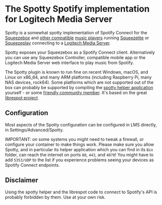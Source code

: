 The Spotty Spotify implementation for Logitech Media Server
=====

Spotty is a somewhat spotty implementation of Spotify Connect for the [Squeezebox](https://lms-community.github.io/players-and-controllers/) and [other compatible](https://www.picoreplayer.org) [music players](https://www.max2play.com) running [Squeezelite](https://github.com/ralph-irving/squeezelite) or [Squeezeplay](https://github.com/ralph-irving/squeezeplay) connecting to a [Logitech Media Server](https://lms-community.github.io/getting-started/).

Spotty exposes your Squeezebox as a Spotify Connect client. Alternatively you can use any Squeezebox Controller, compatible mobile app or the Logitech Media Server web interface to play music from Spotify.

The Spotty plugin is known to run fine on recent Windows, macOS, and Linux on x86_64, and many ARM platforms (including Raspberry Pi, many NAS devices, rock64). Some platforms which are not supported out of the box can probably be supported by compiling the [spotty helper application](https://github.com/michaelherger/librespot) yourself - or some [friendly community member](http://www.neversimple.eu/spotty-for-freebsd.html). It's based on the great [librespot project](https://github.com/librespot-org/librespot).

Configuration
---

Most aspects of the Spotty configuration can be configured in LMS directly, in Settings/Advanced/Spotty.

IMPORTANT: on some systems you might need to tweak a firewall, or configure your container to make things work. Please make sure you allow Spotty, and in particular its helper application which you can find in its `Bin` folder, can reach the internet on ports `80`, `443`, and `4070`! You might have to add `5353/UDP` to the list if you experience problems seeing your devices as Spotify Connect endpoints.

Disclaimer
---

Using the spotty helper and the librespot code to connect to Spotify's API is probably forbidden by them. Use at your own risk.

